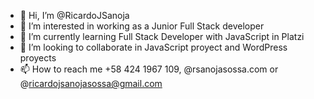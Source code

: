 - 👋 Hi, I’m @RicardoJSanoja
- 👀 I’m interested in working as a Junior Full Stack developer 
- 🌱 I’m currently learning Full Stack Developer with JavaScript in Platzi 
- 💞️ I’m looking to collaborate in JavaScript proyect and WordPress proyects 
- 📫 How to reach me +58 424 1967 109, @rsanojasossa.com or @ricardojsanojasossa@gmail.com 

<!---
RicardoJSanoja/RicardoJSanoja is a ✨ special ✨ repository because its `README.md` (this file) appears on your GitHub profile.
You can click the Preview link to take a look at your changes.
--->
